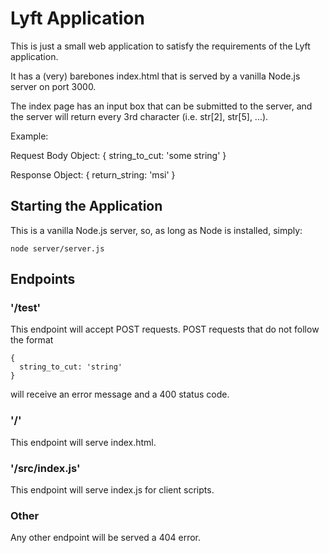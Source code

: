 # Lyft Application
This is just a small web application to satisfy the requirements of the Lyft application.

It has a (very) barebones index.html that is served by a vanilla Node.js server on port 3000.

The index page has an input box that can be submitted to the server, and the server will return every 3rd character (i.e. str[2], str[5], ...).


Example:

Request Body Object:
{
  string_to_cut: 'some string'
}

Response Object:
{
  return_string: 'msi'
}

## Starting the Application

This is a vanilla Node.js server, so, as long as Node is installed, simply:
```
node server/server.js
```

## Endpoints

### '/test'
This endpoint will accept POST requests. POST requests that do not follow the format
```
{
  string_to_cut: 'string'
}
```
will receive an error message and a 400 status code. 

### '/'
This endpoint will serve index.html.

### '/src/index.js'
This endpoint will serve index.js for client scripts.

### Other
Any other endpoint will be served a 404 error.